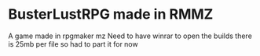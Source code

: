 # BusterLustRPG made in RMMZ
A game made in rpgmaker mz
Need to have winrar to open the builds there is 25mb per file so had to  part it for now
